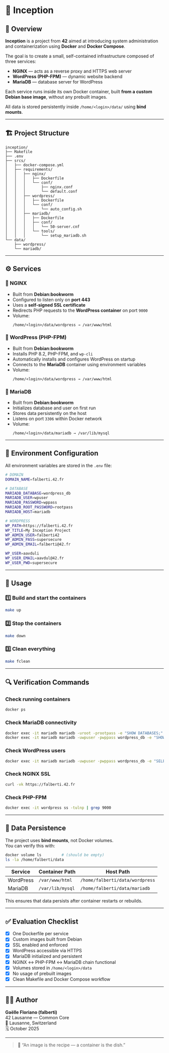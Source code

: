# 🐳 Inception

## 📘 Overview

**Inception** is a project from **42** aimed at introducing system administration and containerization using **Docker** and **Docker Compose**.

The goal is to create a small, self-contained infrastructure composed of three services:
- **NGINX** — acts as a reverse proxy and HTTPS web server  
- **WordPress (PHP-FPM)** — dynamic website backend  
- **MariaDB** — database server for WordPress

Each service runs inside its own Docker container, built **from a custom Debian base image**, without any prebuilt images.

All data is stored persistently inside `/home/<login>/data/` using **bind mounts**.

---

## 🏗️ Project Structure

```
inception/
├── Makefile
├── .env
├── srcs/
│   ├── docker-compose.yml
│   ├── requirements/
│   │   ├── nginx/
│   │   │   ├── Dockerfile
│   │   │   └── conf/
│   │   │       ├── nginx.conf
│   │   │       └── default.conf
│   │   ├── wordpress/
│   │   │   ├── Dockerfile
│   │   │   └── conf/
│   │   │       └── auto_config.sh
│   │   ├── mariadb/
│   │   │   ├── Dockerfile
│   │   │   ├── conf/
│   │   │   │   └── 50-server.cnf
│   │   │   └── tools/
│   │   │       └── setup_mariadb.sh
└── data/
    ├── wordpress/
    └── mariadb/
```

---

## ⚙️ Services

### 🧩 NGINX
- Built from **Debian:bookworm**
- Configured to listen only on **port 443**
- Uses a **self-signed SSL certificate**
- Redirects PHP requests to the **WordPress container** on port `9000`
- Volume:
  ```
  /home/<login>/data/wordpress → /var/www/html
  ```

### 🧩 WordPress (PHP-FPM)
- Built from **Debian:bookworm**
- Installs PHP 8.2, PHP-FPM, and `wp-cli`
- Automatically installs and configures WordPress on startup
- Connects to the **MariaDB** container using environment variables
- Volume:
  ```
  /home/<login>/data/wordpress → /var/www/html
  ```

### 🧩 MariaDB
- Built from **Debian:bookworm**
- Initializes database and user on first run
- Stores data persistently on the host
- Listens on port `3306` within Docker network
- Volume:
  ```
  /home/<login>/data/mariadb → /var/lib/mysql
  ```

---

## 🧰 Environment Configuration

All environment variables are stored in the `.env` file:

```bash
# DOMAIN
DOMAIN_NAME=falberti.42.fr

# DATABASE
MARIADB_DATABASE=wordpress_db
MARIADB_USER=wpuser
MARIADB_PASSWORD=wppass
MARIADB_ROOT_PASSWORD=rootpass
MARIADB_HOST=mariadb

# WORDPRESS
WP_PATH=https://falberti.42.fr
WP_TITLE=My Inception Project
WP_ADMIN_USER=falberti42
WP_ADMIN_PASS=supersecure
WP_ADMIN_EMAIL=falberti@42.fr

WP_USER=aavduli
WP_USER_EMAIL=aavdul@42.fr
WP_USER_PWD=supersecure
```

---

## 🚀 Usage

### 1️⃣ Build and start the containers
```bash
make up
```

### 2️⃣ Stop the containers
```bash
make down
```

### 3️⃣ Clean everything
```bash
make fclean
```

---

## 🔍 Verification Commands

### Check running containers
```bash
docker ps
```

### Check MariaDB connectivity
```bash
docker exec -it mariadb mariadb -uroot -prootpass -e "SHOW DATABASES;"
docker exec -it mariadb mariadb -uwpuser -pwppass wordpress_db -e "SHOW TABLES;"
```

### Check WordPress users
```bash
docker exec -it mariadb mariadb -uwpuser -pwppass wordpress_db -e "SELECT ID, user_login FROM wp_users;"
```

### Check NGINX SSL
```bash
curl -vk https://falberti.42.fr
```

### Check PHP-FPM
```bash
docker exec -it wordpress ss -tulnp | grep 9000
```

---

## 💾 Data Persistence

The project uses **bind mounts**, not Docker volumes.  
You can verify this with:

```bash
docker volume ls         # (should be empty)
ls -la /home/falberti/data
```

| Service | Container Path | Host Path |
|----------|----------------|------------|
| WordPress | `/var/www/html` | `/home/falberti/data/wordpress` |
| MariaDB | `/var/lib/mysql` | `/home/falberti/data/mariadb` |

This ensures that data persists after container restarts or rebuilds.

---

## ✅ Evaluation Checklist

- [x] One Dockerfile per service  
- [x] Custom images built from Debian  
- [x] SSL enabled and enforced  
- [x] WordPress accessible via HTTPS  
- [x] MariaDB initialized and persistent  
- [x] NGINX ↔ PHP-FPM ↔ MariaDB chain functional  
- [x] Volumes stored in `/home/<login>/data`  
- [x] No usage of prebuilt images  
- [x] Clean Makefile and Docker Compose workflow  

---

## 👩‍💻 Author

**Gaëlle Floriano (falberti)**  
42 Lausanne — Common Core  
📍 Lausanne, Switzerland  
🗓️ October 2025  

---

> 💬 “An image is the recipe — a container is the dish.”
